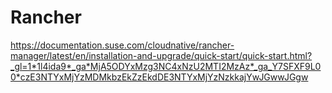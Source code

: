 # Rancher

https://documentation.suse.com/cloudnative/rancher-manager/latest/en/installation-and-upgrade/quick-start/quick-start.html?_gl=1*1l4ida9*_ga*MjA5ODYxMzg3NC4xNzU2MTI2MzAz*_ga_Y7SFXF9L00*czE3NTYxMjYzMDMkbzEkZzEkdDE3NTYxMjYzNzkkajYwJGwwJGgw